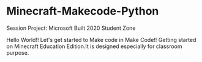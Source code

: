 # Minecraft-Makecode-Python
Session Project: Microsoft Built 2020 Student Zone

Hello World!! Let's get started to Make code in Make Code!!
Getting started on Minecraft Education Edition.It is designed especially for classroom purpose.
